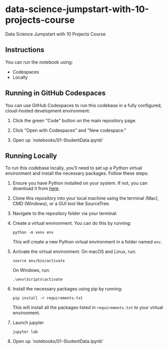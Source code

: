 # data-science-jumpstart-with-10-projects-course
Data Science Jumpstart with 10 Projects Course

## Instructions

You can run the notebook using:

* Codespaces
* Locally

## Running in GitHub Codespaces

You can use GitHub Codespaces to run this codebase in a fully configured, cloud-hosted development environment:

1. Click the green "Code" button on the main repository page.

2. Click "Open with Codespaces" and "New codespace."

3. Open up `notebooks/01-StudentData.ipynb'



## Running Locally
To run this codebase locally, you'll need to set up a Python virtual environment and install the necessary packages. Follow these steps:

1. Ensure you have Python installed on your system. If not, you can download it from [here](https://www.python.org/downloads/).

2. Clone this repository into your local machine using the terminal (Mac), CMD (Windows), or a GUI tool like SourceTree.

3. Navigate to the repository folder via your terminal.

4. Create a virtual environment. You can do this by running:
    ```
    python -m venv env
    ```
    This will create a new Python virtual environment in a folder named `env`.

5. Activate the virtual environment. On macOS and Linux, run:
    ```
    source env/bin/activate
    ```
    On Windows, run:
    ```
    .\env\Scripts\activate
    ```

6. Install the necessary packages using pip by running:
    ```
    pip install -r requirements.txt
    ```
    This will install all the packages listed in `requirements.txt` to your virtual environment.

7. Launch jupyter
   ```
   jupyter lab
   ```
   
8.  Open up `notebooks/01-StudentData.ipynb'
